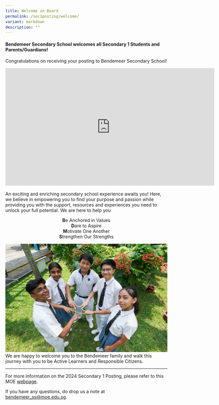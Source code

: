 ```yaml
---
title: Welcome on Board
permalink: /sec1posting/welcome/
variant: markdown
description: ""
---
```

#### **Bendemeer Secondary School welcomes all Secondary 1 Students and Parents/Guardians!**

Congratulations on receiving your posting to Bendemeer Secondary School!

<center><iframe height="366" width="650" allowfullscreen="true" frameborder="0" src="https://www.youtube.com/embed/4Eaq3Gzq3EE"></iframe></center>

 An exciting and enriching secondary school experience awaits you! Here, we believe in empowering you to find your purpose and passion while providing you with the support, resources and experiences you need to unlock your full potential.  We are here to help you 
<center><b>B</b>e Anchored in Values
	<br>
	<b>D</b>are to Aspire<br>
	<b>M</b>otivate One Another<br>
	<b>S</b>trengthen Our Strengths</center>

![](/images/Sec1posting/sec1post_welcome_05.jpg)
We are happy to welcome you to the Bendemeer family and walk this journey with you to be Active Learners and Responsible Citizens.

---

For more information on the 2024 Secondary 1 Posting, please refer to this MOE <a target="_blank" href="https://www.moe.gov.sg/secondary/s1-posting/results">webpage</a>.

If you have any questions, do drop us a note at bendemeer_ss@moe.edu.sg.